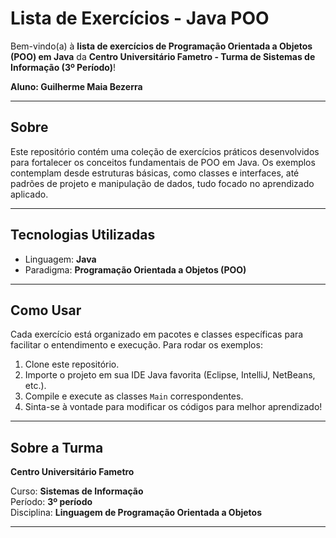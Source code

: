 # Lista de Exercícios - Java POO

Bem-vindo(a) à **lista de exercícios de Programação Orientada a Objetos (POO) em Java** da **Centro Universitário Fametro - Turma de Sistemas de Informação (3º Período)**!

**Aluno: Guilherme Maia Bezerra**

---

## Sobre

Este repositório contém uma coleção de exercícios práticos desenvolvidos para fortalecer os conceitos fundamentais de POO em Java. Os exemplos contemplam desde estruturas básicas, como classes e interfaces, até padrões de projeto e manipulação de dados, tudo focado no aprendizado aplicado.

---

## Tecnologias Utilizadas

- Linguagem: **Java**
- Paradigma: **Programação Orientada a Objetos (POO)**

---

## Como Usar

Cada exercício está organizado em pacotes e classes específicas para facilitar o entendimento e execução. Para rodar os exemplos:

1. Clone este repositório.
2. Importe o projeto em sua IDE Java favorita (Eclipse, IntelliJ, NetBeans, etc.).
3. Compile e execute as classes `Main` correspondentes.
4. Sinta-se à vontade para modificar os códigos para melhor aprendizado!

---

## Sobre a Turma

**Centro Universitário Fametro**

Curso: **Sistemas de Informação**  
Período: **3º período**  
Disciplina: **Linguagem de Programação Orientada a Objetos**

---

